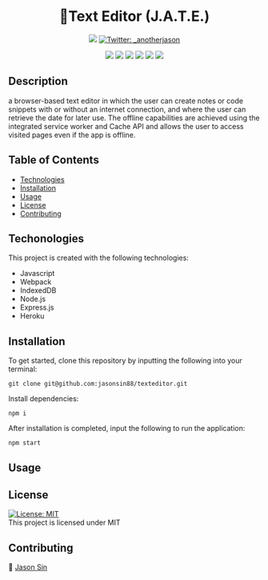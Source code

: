 <h1 align="center">📝Text Editor (J.A.T.E.)</h1>

<p align="center">
    <a href="https://github.com/jasonsin88"><img src="https://img.shields.io/github/followers/jasonsin88?style=social" target="_blank" /></a>
    <a href="https://twitter.com/_anotherjason">
        <img alt="Twitter: _anotherjason" src="https://img.shields.io/twitter/follow/_anotherjason?style=social" target="_blank" />
    </a>
</p>

<p align="center">
    <img src="https://img.shields.io/badge/Javascript-red" />
    <img src="https://img.shields.io/badge/Webpack-orange" />
    <img src="https://img.shields.io/badge/IndexedDB-yellow" />
    <img src="https://img.shields.io/badge/Node.js-green"  />
    <img src="https://img.shields.io/badge/Express.js-deepskyblue"  />
    <img src="https://img.shields.io/badge/Heroku-violet"  />
</p>

## Description

a browser-based text editor in which the user can create notes or code snippets with or without an internet connection, and where the user can retrieve the date for later use. The offline capabilities are achieved using the integrated service worker and Cache API and allows the user to access visited pages even if the app is offline.

## Table of Contents
- [Technologies](#technologies)
- [Installation](#installation)
- [Usage](#usage)
- [License](#license)
- [Contributing](#contributing)

## Techonologies

This project is created with the following technologies:
- Javascript
- Webpack
- IndexedDB
- Node.js
- Express.js
- Heroku

## Installation
To get started, clone this repository by inputting the following into your terminal:
<br>
```
git clone git@github.com:jasonsin88/texteditor.git
```

Install dependencies:
```
npm i
```

After installation is completed, input the following to run the application:
```
npm start
```

## Usage

## License
[![License: MIT](https://img.shields.io/badge/License-MIT-yellow.svg)](https://opensource.org/licenses/MIT) <br/>
This project is licensed under MIT

## Contributing
:ghost: [Jason Sin](https://github.com/jasonsin88)